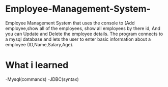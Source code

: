 # Employee-Management-System-
Employee Management System that uses the console to (Add employee,show all of the employees, show all employees by there id, And you can Update and Delete the employee details.
The program connects to a mysql database and lets the user to enter basic information about a employee (ID,Name,Salary,Age).
# What i learned 
-Mysql(commands)
-JDBC(syntax)



